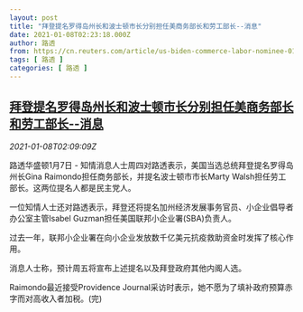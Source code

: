 ```yaml
---
layout: post
title: "拜登提名罗得岛州长和波士顿市长分别担任美商务部长和劳工部长--消息"
date: 2021-01-08T02:23:18.000Z
author: 路透
from: https://cn.reuters.com/article/us-biden-commerce-labor-nominee-0108-idCNKBS29D08E
tags: [ 路透 ]
categories: [ 路透 ]
---
```

<!--1610072598000-->
[拜登提名罗得岛州长和波士顿市长分别担任美商务部长和劳工部长--消息](https://cn.reuters.com/article/us-biden-commerce-labor-nominee-0108-idCNKBS29D08E)
------

<div>
<div><i>2021-01-08T02:09:09Z</i></div><p>路透华盛顿1月7日 - 知情消息人士周四对路透表示，美国当选总统拜登提名罗得岛州长Gina Raimondo担任商务部长，并提名波士顿市市长Marty Walsh担任劳工部长。这两位提名人都是民主党人。</p><p>一位知情人士还对路透表示，拜登还将提名加州经济发展事务官员、小企业倡导者办公室主管Isabel Guzman担任美国联邦小企业署(SBA)负责人。</p><p>过去一年，联邦小企业署在向小企业发放数千亿美元抗疫救助资金时发挥了核心作用。</p><p>消息人士称，预计周五将宣布上述提名以及拜登政府其他内阁人选。</p><p>Raimondo最近接受Providence Journal采访时表示，她不愿为了填补政府预算赤字而对高收入者加税。(完)</p>
</div>
